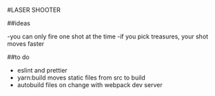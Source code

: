 #LASER SHOOTER

##ideas

-you can only fire one shot at the time
-if you pick treasures, your shot moves faster

##to do

- eslint and prettier
- yarn:build moves static files from src to build
- autobuild files on change with webpack dev server
